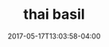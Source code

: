 ---
date: 2017-05-17T13:03:58-04:00
categories:
  - lunch
type: entree
title: thai basil
description: Choice of chicken, beef or pork stir fried with garlic, thai basil, green & red pepper. 
price: 9.95
weight: 24
---
